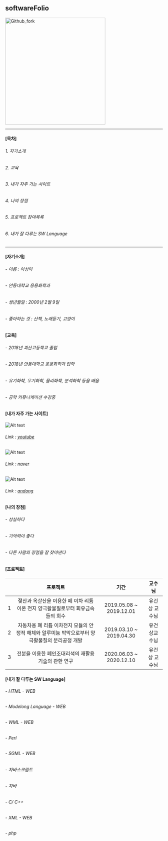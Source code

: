## softwareFolio

<img src="https://user-images.githubusercontent.com/86451095/123884762-f5589380-d986-11eb-828e-84f8fd54fe1e.jpg" width="320px" height="340px" title="px(픽셀) 크기 설정" alt="Github_fork"></img><br/>

***

#### [목차]

###### 1. 자기소개
###### 2. 교육
###### 3. 내가 자주 가는 사이트
###### 4. 나의 장점
###### 5. 프로젝트 참여목록
###### 6. 내가 잘 다루는 SW Language

***

#### [자기소개]

###### - 이름 : 이상미
###### - 안동대학교 응용화학과
###### - 생년월일 : 2000년 2월 9일
###### - 좋아하는 것 : 산책, 노래듣기, 고양이

#### [교육]

###### - 2018년 괴산고등학교 졸업
###### - 2018년 안동대학교 응용화학과 입학
###### - 유기화학, 무기화학, 물리화학, 분석화학 등을 배움
###### - 공학 커뮤니케이션 수강중

#### [내가 자주 가는 사이트]

![Alt text](https://user-images.githubusercontent.com/86451095/123888385-59328a80-d98e-11eb-8262-41fae3957706.PNG)

###### Link : [youtube][youtubelink]

[youtubelink]: youtube.com "Go youtube"

![Alt text](https://user-images.githubusercontent.com/86451095/123888444-7b2c0d00-d98e-11eb-8816-b83fffb7fb85.PNG)

###### Link : [naver][naverlink]

[naverlink]: http://www.naver.com/ "Go naver"

![Alt text](https://user-images.githubusercontent.com/86451095/123888267-17a1df80-d98e-11eb-8975-e432268b6b98.PNG)

###### Link : [andong][andonglink]

[andonglink]: https://www.andong.ac.kr/main/index.do

#### [나의 장점]

###### - 성실하다
###### - 기억력이 좋다
###### - 다른 사람의 장점을 잘 찾아낸다

#### [프로젝트]

| | 프로젝트 | 기간 | 교수님 |
| :-: | :-: | :-: | :-: |
| 1 | 젖산과 옥살산을 이용한 폐 이차 리튬이온 전지 양극활물질로부터 회유금속들의 회수 | 2019.05.08 ~ 2019.12.01 | 유건상 교수님 |
| 2 | 자동차용 폐 리튬 이차전지 모듈의 안정적 해체와 알루미늄 박막으로부터 양극활물질의 분리공정 개발 | 2019.03.10 ~ 2019.04.30 | 유건상교수님|
| 3 | 전분을 이용한 폐인조대리석의 재활용 기술의 관한 연구 | 2020.06.03 ~ 2020.12.10 | 유건상 교수님 | 


#### [내가 잘 다루는 SW Language]

###### - HTML - WEB
###### - Modelong Language - WEB
###### - WML - WEB
###### - Perl
###### - SGML - WEB
###### - 자바스크립트
###### - 자바
###### - C/ C++
###### - XML - WEB
###### - php
